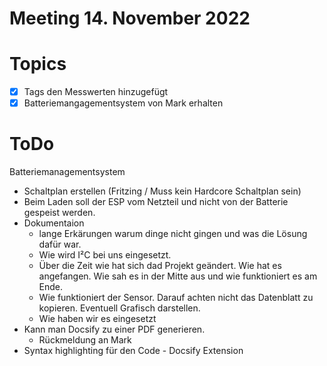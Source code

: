 # Meeting 14. November 2022

# Topics

- [x] Tags den Messwerten hinzugefügt
- [x] Batteriemangagementsystem von Mark erhalten

# ToDo
Batteriemanagementsystem
  - Schaltplan erstellen (Fritzing / Muss kein Hardcore Schaltplan sein)
  - Beim Laden soll der ESP vom Netzteil und nicht von der Batterie gespeist werden.
- Dokumentaion
  - lange Erkärungen warum dinge nicht gingen und was die Lösung dafür war.
  - Wie wird I²C bei uns eingesetzt.
  - Über die Zeit wie hat sich dad Projekt geändert. Wie hat es angefangen. Wie sah es in der Mitte aus und wie funktioniert es am Ende.
  - Wie funktioniert der Sensor. Darauf achten nicht das Datenblatt zu kopieren. Eventuell Grafisch darstellen.
  - Wie haben wir es eingesetzt
- Kann man Docsify zu einer PDF generieren.
  - Rückmeldung an Mark
- Syntax highlighting für den Code - Docsify Extension
